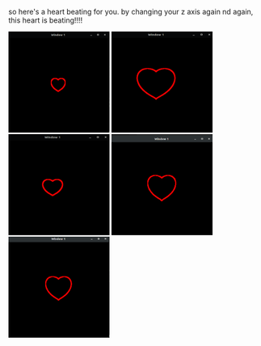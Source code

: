 so here's a heart beating for you.
by changing your z axis again nd again, this heart is beating!!!!

<img src="https://github.com/anshukaira/graphics/blob/master/beating-heart/h1.png" width="200" height="200"/>  <img src="https://github.com/anshukaira/graphics/blob/master/beating-heart/h2.png" width="200" height="200"/> 
<img src="https://github.com/anshukaira/graphics/blob/master/beating-heart/h3.png" width="200" height="200"/> 
<img src="https://github.com/anshukaira/graphics/blob/master/beating-heart/h4.png" width="200" height="200"/>
<img src="https://github.com/anshukaira/graphics/blob/master/beating-heart/h5.png" width="200" height="200"/> 
